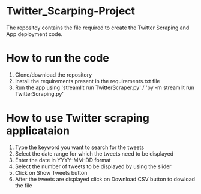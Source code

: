 # Twitter_Scarping-Project
 The repositoy contains the file required to create the Twitter Scraping and App deployment code.
 
# How to run the code
1. Clone/download the repository
2. Install the requirements present in the requirements.txt file
3. Run the app using 'streamlit run TwitterScraper.py' / 'py -m streamlit run TwitterScraping.py'

# How to use Twitter scraping applicataion

1. Type the keyword you want to search for the tweets
2. Select the date range for which the tweets need to be displayed
3. Enter the date in YYYY-MM-DD format
4. Select the number of tweets to be displayed by using the slider
5. Click on Show Tweets button 
6. After the tweets are displayed click on Download CSV button to dowload the file 
